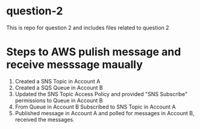 # question-2
This is repo for question 2 and includes files related to question 2 

# Steps to AWS pulish message and receive messsage maually
1. Created a SNS Topic in Account A
2. Created a SQS Queue in Account B
3. Updated the SNS Topic Access Policy and provided "SNS Subscribe" permissions to Queue in Account B
4. From Queue in Account B Subscribed to SNS Topic in Account A
5. Published message in Account A and polled for messages in Account B, received the messages.

